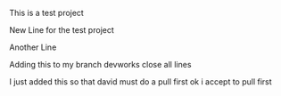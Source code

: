 This is a test project

New Line for the test project


Another Line


Adding this to my branch devworks
close all lines



I just added this so that david must do a pull first
ok i accept to pull first